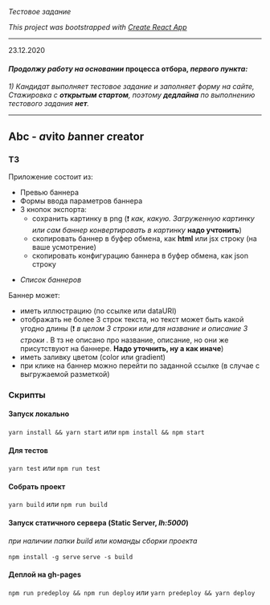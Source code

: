 *Тестовое задание*

*This project was bootstrapped with [Create React App](https://github.com/facebook/create-react-app)*

---  

23.12.2020
#### _Продолжу работу на основании_ процесса отбора, _первого пункта:_
_1) Кандидат выполняет тестовое задание и заполняет форму на сайте, Стажировка с **открытым стартом**, поэтому **дедлайна** по выполнению тестового задания **нет**._  

---

## Abc - *a*vito *b*anner *c*reator

### ТЗ

Приложение состоит из:
- Превью баннера
- Формы ввода параметров баннера
- 3 кнопок экспорта:
  - сохранить картинку в png (:exclamation: _как, какую. Загруженную картинку или сам баннер конвертировать в картинку_ **надо учтонить**)
  - скопировать баннер в буфер обмена, как **html** или jsx строку (на ваше усмотрение)
  - скопировать конфигурацию баннера в буфер обмена, как json строку
+ _Список баннеров_


Баннер может:
- иметь иллюстрацию (по ссылке или dataURI)
- отображать не более 3 строк текста, но текст может быть какой угодно длины (:exclamation: _в целом 3 строки или для название и описание 3 строки_ . В тз не описано про название, описание, но они же присутствуют на баннере. __Надо уточнить, ну а как иначе__)
- иметь заливку цветом (color или gradient)
- при клике на баннер можно перейти по заданной ссылке (в случае с выгружаемой разметкой)

### Скрипты

#### Запуск локально
`yarn install && yarn start`
_или_
 `npm install && npm start`

#### Для тестов
`yarn test`
_или_
`npm run test`

#### Собрать проект
`yarn build`
_или_
 `npm run build`

#### Запуск статичного сервера (Static Server, _lh:5000_) 
_при наличии папки build или команды сборки проекта_

 `npm install -g serve`
 `serve -s build`

 #### Деплой на gh-pages 
 `npm run predeploy && npm run deploy`
 _или_
 `yarn predeploy && yarn deploy`
